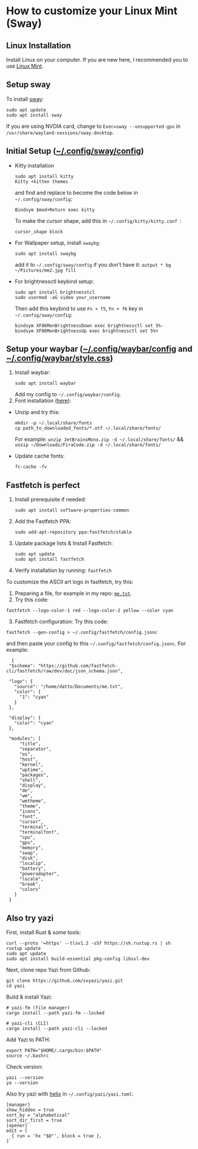 # How to customize your Linux Mint (Sway)

## Linux Installation
Install Linux on your computer. If you are new here, I recommended you to use [Linux Mint](https://linuxmint.com/download.php). 

## Setup sway
To install [sway](https://wiki.archlinux.org/title/Sway):
```
sudo apt update
sudo apt install sway
```
If you are using NVDIA card, change to `Exec=sway --unsupported-gpu` in `/usr/share/wayland-sessions/sway.desktop`.

## Initial Setup ([~/.config/sway/config](https://github.com/DatIT-026/.dotfiles/blob/7c909ba9b74543761accd89f754b99f7c10b3aa4/sway/config))
- Kitty installation
  ```
  sudo apt install kitty
  Kitty +kitten themes
  ```
  and find and replace to become the code below in `~/.config/sway/config`:
  ```
  Bindsym $mod+Return exec kitty
  ```
  To make the cursor shape, add this in `~/.config/kitty/kitty.conf `:
  ```
  cursor_shape block
  ```
- For Wallpaper setup, install `swaybg`:
  ```
  sudo apt install swaybg
  ```
  add it to `~/.config/sway/config` if you don't have it:
  ```output * bg ~/Pictures/me2.jpg fill```

- For brightnessctl keybind setup:
  ```
  sudo apt install brightnesstcl
  sudo usermod -aG video your_username
  ```
  Then add this keybind to use `Fn + f5`, `Fn + f6` key in `~/.config/sway/config`:
  ```
  bindsym XF86MonBrightnessDown exec brightnessctl set 5%-
  bindsym XF86MonBrightnessUp exec brightnessctl set 5%+
  ```
  
## Setup your waybar ([~/.config/waybar/config](https://github.com/DatIT-026/.dotfiles/blob/45199d81e42283f6a230838ceb10d78e7814d45f/waybar/config) and [~/.config/waybar/style.css](https://github.com/DatIT-026/.dotfiles/blob/ffd9354b3f1b491ef9c7cb919489d2a249a2d4a9/waybar/style.css))
1. Install waybar:
   ```
   sudo apt install waybar
   ```
   Add my config to `~/.config/waybar/config`.
3. Font installation ([here](https://www.nerdfonts.com/font-downloads)):
- Unzip and try this:
  ```
  mkdir -p ~/.local/share/fonts
  cp path_to_downloaded_fonts/*.otf ~/.local/share/fonts/
  ```
  For example: `unzip JetBrainsMono.zip -d ~/.local/share/fonts/` && `unzip ~/Downloads/FiraCode.zip -d ~/.local/share/fonts/`
  
- Update cache fonts:
  ```
  fc-cache -fv
  ```
  
## Fastfetch is perfect
1. Install prerequisite if needed:
   ```
   sudo apt install software-properties-common
   ```
2. Add the Fastfetch PPA:
   ```
   sudo add-apt-repository ppa:fastfetch/stable
   ```
3. Update package lists & Install Fastfetch:
   ```
   sudo apt update
   sudo apt install fastfetch
   ```
4. Verify installation by running: `fastfetch`

To customize the ASCII art logo in fastfetch, try this:
1. Preparing a file, for example in my repo: [`me.txt`](https://github.com/DatIT-026/.dotfiles/blob/e5dc35be66362a01108ce516d10a0bd962217056/Documents/me.txt).
2. Try this code:
```
fastfetch --logo-color-1 red --logo-color-2 yellow --color cyan
```
3. Fastfetch configuration:
  Try this code:
  ```
  fastfetch --gen-config > ~/.config/fastfetch/config.jsonc
  ```
  and then paste your config to this `~/.config/fastfetch/config.jsonc`. For example:
   ```
     {
    "$schema": "https://github.com/fastfetch-cli/fastfetch/raw/dev/doc/json_schema.json",
  
    "logo": {
      "source": "/home/datto/Documents/me.txt",
      "color": {
        "1": "cyan"
      }
    },
  
    "display": {
      "color": "cyan"
    },
  
    "modules": [
        "title",
        "separator",
        "os",
        "host",
        "kernel",
        "uptime",
        "packages",
        "shell",
        "display",
        "de",
        "wm",
        "wmtheme",
        "theme",
        "icons",
        "font",
        "cursor",
        "terminal",
        "terminalfont",
        "cpu",
        "gpu",
        "memory",
        "swap",
        "disk",
        "localip",
        "battery",
        "poweradapter",
        "locale",
        "break",
        "colors"
      ]
    }
  ```

## Also try yazi
First, install Rust & some tools:
```
curl --proto '=https' --tlsv1.2 -sSf https://sh.rustup.rs | sh
rustup update
sudo apt update
sudo apt install build-essential pkg-config libssl-dev
```

Next, clone repo Yazi from Github:
```
git clone https://github.com/sxyazi/yazi.git
cd yazi
```
Build & install Yazi:
```
# yazi-fm (file manager)
cargo install --path yazi-fm --locked

# yazi-cli (CLI)
cargo install --path yazi-cli --locked
```

Add Yazi to PATH:
```
export PATH="$HOME/.cargo/bin:$PATH"
source ~/.bashrc
```
Check version:
```
yazi --version
ya --version
```
Also try yazi with [helix](https://helix-editor.com/) in `~/.config/yazi/yazi.toml`:
```
[manager]
show_hidden = true
sort_by = "alphabetical"
sort_dir_first = true
[opener]
edit = [
  { run = 'hx "$@"', block = true },
]`
```
